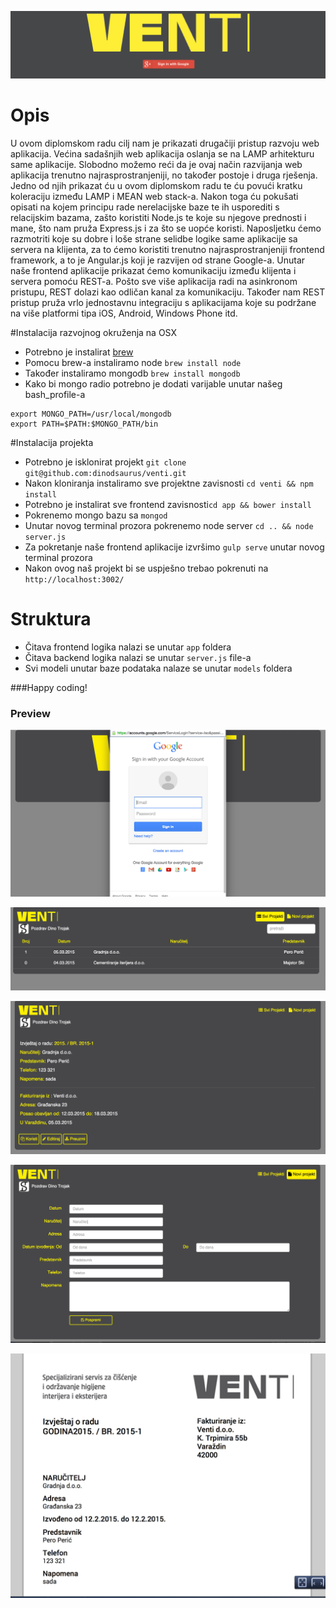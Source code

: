 ![Logo](screens/login.jpg)

# Opis
U ovom diplomskom radu cilj nam je prikazati drugačiji pristup razvoju web aplikacija. Većina sadašnjih web aplikacija oslanja se na LAMP arhitekturu same aplikacije. Slobodno možemo reći da je ovaj način razvijanja web aplikacija trenutno najrasprostranjeniji, no također postoje i druga rješenja. Jedno od njih prikazat ću u ovom diplomskom radu te ću povući kratku koleraciju između LAMP i MEAN web stack-a. Nakon toga ću pokušati opisati na kojem principu rade nerelacijske baze te ih usporediti s relacijskim bazama, zašto koristiti Node.js te koje su njegove prednosti i mane, što nam pruža Express.js i za što se uopće koristi. Naposljetku ćemo razmotriti koje su dobre i loše strane selidbe logike same aplikacije sa servera na klijenta, za to ćemo koristiti trenutno najrasprostranjeniji frontend framework, a to je Angular.js koji je razvijen od strane Google-a. Unutar naše frontend aplikacije prikazat ćemo komunikaciju između klijenta i servera pomoću REST-a. Pošto sve više aplikacija radi na asinkronom pristupu, REST dolazi kao odličan kanal za komunikaciju. Također nam REST pristup pruža vrlo jednostavnu integraciju s aplikacijama koje su podržane na više platformi tipa iOS, Android, Windows Phone itd.

#Instalacija razvojnog okruženja na OSX
* Potrebno je instalirat [brew](http://brew.sh/)
* Pomocu brew-a instaliramo node `brew install node`
* Također instaliramo mongodb `brew install mongodb`
* Kako bi mongo radio potrebno je dodati varijable unutar našeg bash_profile-a
```
export MONGO_PATH=/usr/local/mongodb  
export PATH=$PATH:$MONGO_PATH/bin
```

#Instalacija projekta
* Potrebno je isklonirat projekt `git clone git@github.com:dinodsaurus/venti.git`
* Nakon kloniranja instaliramo sve projektne zavisnosti `cd venti && npm install`
* Potrebno je instalirat sve frontend zavisnosti`cd app && bower install`
* Pokrenemo mongo bazu sa `mongod`
* Unutar novog terminal prozora pokrenemo node server `cd .. && node server.js`
* Za pokretanje naše frontend aplikacije izvršimo `gulp serve` unutar novog terminal prozora
* Nakon ovog naš projekt bi se uspješno trebao pokrenuti na `http://localhost:3002/`

# Struktura
* Čitava frontend logika nalazi se unutar `app` foldera
* Čitava backend logika nalazi se unutar `server.js` file-a
* Svi modeli unutar baze podataka nalaze se unutar `models` foldera

###Happy coding!

### Preview
![Logo](screens/oAuth.jpg)

![Logo](screens/list.jpg)

![Logo](screens/single.jpg)

![Logo](screens/new.jpg)

![Logo](screens/pdf.jpg)
